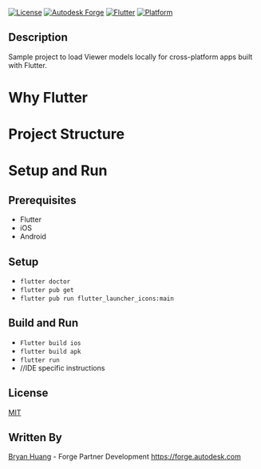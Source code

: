 [![License](http://img.shields.io/:license-mit-blue.svg)](http://opensource.org/licenses/MIT)
[![Autodesk Forge](https://img.shields.io/badge/Autodesk-Forge-orange.svg)](https://forge.autodesk.com/)
[![Flutter](https://img.shields.io/badge/Autodesk-Forge-green.svg)](https://flutter.dev/)
[![Platform](https://img.shields.io/badge/Platform-iOS|Android|Web-green.svg)](https://forge.autodesk.com/)

## Description

Sample project to load Viewer models locally for cross-platform apps built with Flutter.

# Why Flutter

# Project Structure

# Setup and Run

## Prerequisites
- Flutter
- iOS
- Android

## Setup

- `flutter doctor`
- `flutter pub get`
- `flutter pub run flutter_launcher_icons:main`

## Build and Run
- `Flutter build ios`
- `flutter build apk`
- `flutter run`
- //IDE specific instructions

## License

[MIT](http://opensource.org/licenses/MIT)

## Written By

[Bryan Huang](https://www.linkedin.com/in/bryan-huang-1447b862) - Forge Partner Development https://forge.autodesk.com
